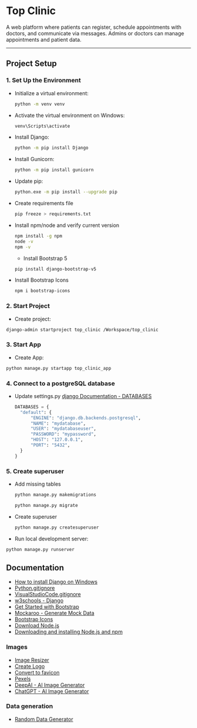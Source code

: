 # Top Clinic
A web platform where patients can register, schedule appointments with doctors, and communicate via messages. Admins or doctors can manage appointments and patient data.

---

## Project Setup

### 1. Set Up the Environment
- Initialize a virtual environment:
  ```bash
  python -m venv venv
  ```
- Activate the virtual environment on Windows:
  ```bash
  venv\Scripts\activate
  ```
- Install Django:
  ```bash
  python -m pip install Django
  ```
- Install Gunicorn:
  ```bash
  python -m pip install gunicorn
  ```
- Update pip:
  ```bash
  python.exe -m pip install --upgrade pip
  ```
- Create requirements file
  ```bash
  pip freeze > requirements.txt
  ```

- Install npm/node and verify current version
  ```bash
  npm install -g npm
  node -v
  npm -v
  ```

  - Install Bootstrap 5
  ```bash
  pip install django-bootstrap-v5
  ```

- Install Bootstrap Icons
  ```bash
  npm i bootstrap-icons
  ```

### 2. Start Project
  - Create project:
  ```bash
  django-admin startproject top_clinic /Workspace/top_clinic
  ```
  <!-- This command creates the required folder/files for the project-->

### 3. Start App
  - Create App:
  ```bash
  python manage.py startapp top_clinic_app
  ```
  <!-- This command creates the required folder/files for the app -->

### 4. Connect to a postgreSQL database
- Update settings.py [django Documentation - DATABASES](https://docs.djangoproject.com/en/5.2/ref/settings/#databases)
  ```python
  DATABASES = {
    "default": {
        "ENGINE": "django.db.backends.postgresql",
        "NAME": "mydatabase",
        "USER": "mydatabaseuser",
        "PASSWORD": "mypassword",
        "HOST": "127.0.0.1",
        "PORT": "5432",
    }
  }
  ```

### 5. Create superuser
- Add missing tables
  ```bash
  python manage.py makemigrations
  ```
  <!-- This command detects changes to the database and preps Django to update the changes.
      The updates are not applied at this point -->
  ```bash
  python manage.py migrate
  ```
  <!-- This command the migrations will take effect -->

- Create superuser
  ```bash
  python manage.py createsuperuser
  ```

 - Run local development server:
  ```bash
  python manage.py runserver
  ```

## Documentation
- [How to install Django on Windows](https://docs.djangoproject.com/en/5.2/howto/windows/)
- [Python.gitignore](https://github.com/github/gitignore/blob/main/Python.gitignore)
- [VisualStudioCode.gitignore](https://github.com/github/gitignore/blob/main/Global/VisualStudioCode.gitignore)
- [w3schools - Django](https://www.w3schools.com/django/)
- [Get Started with Bootstrap](https://getbootstrap.com/docs/5.3/getting-started/introduction/)
- [Mockaroo - Generate Mock Data](https://www.mockaroo.com/)
- [Bootstrap Icons](https://icons.getbootstrap.com/)
- [Download Node.js](https://nodejs.org/en/download)
- [Downloading and installing Node.js and npm](https://docs.npmjs.com/downloading-and-installing-node-js-and-npm)

### Images
- [Image Resizer](https://imageresizer.com/)
- [Create Logo](https://www.canva.com/)
- [Convert to favicon](https://favicon.io/favicon-converter/)
- [Pexels](https://www.pexels.com/)
- [DeepAI - AI Image Generator](https://deepai.org/)
- [ChatGPT - AI Image Generator](https://chatgpt.com/)

### Data generation
- [Random Data Generator](https://www.mockaroo.com/)